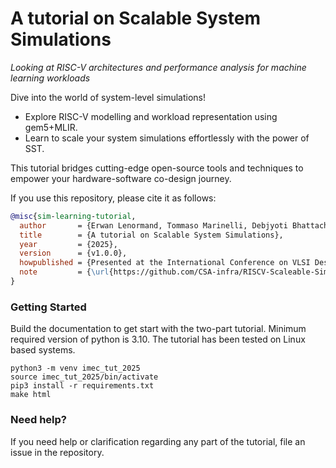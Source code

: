 # A tutorial on Scalable System Simulations
*Looking at RISC-V architectures and performance analysis for machine learning workloads*

Dive into the world of system-level simulations!
- Explore RISC-V modelling and workload representation using gem5+MLIR.
- Learn to scale your system simulations effortlessly with the power of SST.

This tutorial bridges cutting-edge open-source tools and techniques to empower your hardware-software co-design journey.

If you use this repository, please cite it as follows:

```bibtex
@misc{sim-learning-tutorial,
  author       = {Erwan Lenormand, Tommaso Marinelli, Debjyoti Bhattacharjee},
  title        = {A tutorial on Scalable System Simulations},
  year         = {2025},
  version      = {v1.0.0},
  howpublished = {Presented at the International Conference on VLSI Design 2025},
  note         = {\url{https://github.com/CSA-infra/RISCV-Scaleable-Simulation-tutorial/}  Accessed: 2025-01-02}
}
```

### Getting Started
Build the documentation to get start with the two-part tutorial. Minimum required version of python is 3.10. The tutorial has been tested on Linux based systems.

```
python3 -m venv imec_tut_2025
source imec_tut_2025/bin/activate
pip3 install -r requirements.txt
make html
```
### Need help?
If you need help or clarification regarding any part of the tutorial, file an issue in the repository.